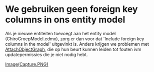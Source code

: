 We gebruiken geen foreign key columns in ons entity model
=========================================================

Als je nieuwe entiteiten toevoegt aan het entity model
(ChiroGroepModel.edmx), zorg er dan voor dat 'Include foreign key
columns in the model' uitgevinkt is. Anders krijgen we problemen met
[AttachObjectGraph](AttachObjectGraph.md), die op hun beurt kunnen leiden tot fouten ivm
updatepermissies die je niet nodig hebt.

[Image(Capture.PNG)](Image(Capture.PNG).md)
